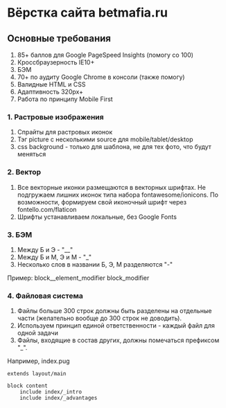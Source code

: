 # Вёрстка сайта betmafia.ru

## Основные требования

1. 85+ баллов для Google PageSpeed Insights (помогу со 100)
2. Кроссбраузерность IE10+
3. БЭМ
4. 70+ по аудиту Google Chrome в консоли (также помогу)
5. Валидные HTML и CSS
6. Адаптивность 320px+
7. Работа по принципу Mobile First

### 1. Растровые изображения

1. Спрайты для растровых иконок
2. Тэг picture с несколькими source для mobile/tablet/desktop
3. css background - только для шаблона, не для тех фото, что будут меняться

### 2. Вектор

1. Все векторные иконки размещаются в векторных шрифтах.
Не подгружаем лишних иконок типа набора fontawesome/ionicons. 
По возможности, формируем свой иконочный шрифт через fontello.com/flaticon
2. Шрифты устанавливаем локальные, без Google Fonts

### 3. БЭМ

1. Между Б и Э - "__"
2. Между Б и М, Э и М - "_"
3. Несколько слов в названии Б, Э, М разделяются "-"

Пример: 
block__element_modifier
block_modifier

### 4. Файловая система

1. Файлы больше 300 строк должны быть разделены на отдельные части (желательно вообще до 300 строк не доводить).
2. Используем принцип единой ответственности - каждый файл для одной задачи
3. Файлы, входящие в состав других, должны помечаться префиксом "_".

Например, index.pug
```
extends layout/main

block content
    include index/_intro
    include index/_advantages
```

